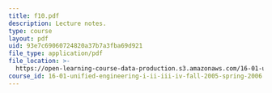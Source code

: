 ```yaml
---
title: f10.pdf
description: Lecture notes.
type: course
layout: pdf
uid: 93e7c69060724820a37b7a3fba69d921
file_type: application/pdf
file_location: >-
  https://open-learning-course-data-production.s3.amazonaws.com/16-01-unified-engineering-i-ii-iii-iv-fall-2005-spring-2006/93e7c69060724820a37b7a3fba69d921_f10.pdf
course_id: 16-01-unified-engineering-i-ii-iii-iv-fall-2005-spring-2006
---
```

